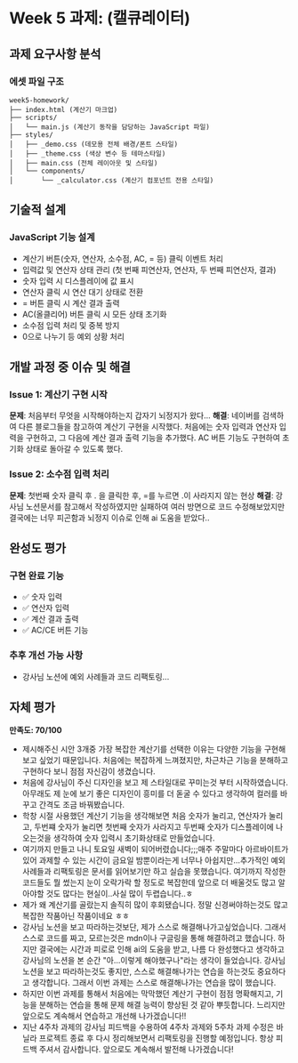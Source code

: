 # Week 5 과제: (캘큐레이터)

## 과제 요구사항 분석

### 에셋 파일 구조

```
week5-homework/
├── index.html (계산기 마크업)
├── scripts/
│   └── main.js (계산기 동작을 담당하는 JavaScript 파일)
├── styles/
│   ├── _demo.css (데모용 전체 배경/폰트 스타일)
│   ├── _theme.css (색상 변수 등 테마스타일)
│   ├── main.css (전체 레이아웃 및 스타일)
│   └── components/
│       └── _calculator.css (계산기 컴포넌트 전용 스타일)
```

## 기술적 설계

### JavaScript 기능 설계

- 계산기 버튼(숫자, 연산자, 소수점, AC, = 등) 클릭 이벤트 처리
- 입력값 및 연산자 상태 관리 (첫 번째 피연산자, 연산자, 두 번째 피연산자, 결과)
- 숫자 입력 시 디스플레이에 값 표시
- 연산자 클릭 시 연산 대기 상태로 전환
- = 버튼 클릭 시 계산 결과 출력
- AC(올클리어) 버튼 클릭 시 모든 상태 초기화
- 소수점 입력 처리 및 중복 방지
- 0으로 나누기 등 예외 상황 처리

## 개발 과정 중 이슈 및 해결

### Issue 1: 계산기 구현 시작

**문제**: 처음부터 무엇을 시작해야하는지 갑자기 뇌정지가 왔다...
**해결**: 네이버를 검색하여 다른 블로그들을 참고하여 계산기 구현을 시작했다. 처음에는 숫자 입력과 연산자 입력을 구현하고, 그 다음에 계산 결과 출력 기능을 추가했다. AC 버튼 기능도 구현하여 초기화 상태로 돌아갈 수 있도록 했다.

### Issue 2: 소수점 입력 처리

**문제**: 첫번째 숫자 클릭 후 . 을 클릭한 후, =를 누르면 .이 사라지지 않는 현상
**해결**: 강사님 노션문서를 참고해서 작성하였지만 실패하여 여러 방면으로 코드 수정해보았지만 결국에는 너무 피곤함과 뇌정지 이슈로 인해 ai 도움을 받았다..

## 완성도 평가

### 구현 완료 기능

- ✅ 숫자 입력
- ✅ 연산자 입력
- ✅ 계산 결과 출력
- ✅ AC/CE 버튼 기능

### 추후 개선 가능 사항

- 강사님 노션에 예외 사례들과 코드 리팩토링...

## 자체 평가

**만족도: 70/100**

- 제시해주신 시안 3개중 가장 복잡한 계산기를 선택한 이유는 다양한 기능을 구현해보고 싶었기 때문입니다. 처음에는 복잡하게 느껴졌지만, 차근차근 기능을 분해하고 구현하다 보니 점점 자신감이 생겼습니다.
- 처음에 강사님이 주신 디자인을 보고 제 스타일대로 꾸미는것 부터 시작하였습니다. 아무래도 제 눈에 보기 좋은 디자인이 흥미를 더 돋굴 수 있다고 생각하여 컬러를 바꾸고 간격도 조금 바꿔봤습니다.
- 학창 시절 사용했던 계산기 기능을 생각해보면 처음 숫자가 눌리고, 연산자가 눌리고, 두번쨰 숫자가 눌리면 첫번째 숫자가 사라지고 두번째 숫자가 디스플레이에 나오는것을 생각하여 숫자 입력시 초기화상태로 만들었습니다.
- 여기까지 만들고 나니 토요일 새벽이 되어버렸습니다;;;매주 주말마다 아르바이트가 있어 과제할 수 있는 시간이 금요일 밤뿐이라는게 너무나 아쉽지만...추가적인 예외사례들과 리팩토링은 문서를 읽어보기만 하고 실습을 못했습니다. 여기까지 작성한 코드들도 뭘 썼는지 눈이 오락가락 할 정도로 복잡한데 앞으로 더 배울것도 많고 알아야할 것도 많다는 현실이..사실 많이 두렵습니다..ㅎ
- 제가 왜 계산기를 골랐는지 솔직히 많이 후회됐습니다. 정말 신경써야하는것도 많고 복잡한 작품아닌 작품이네요 ㅎㅎ
- 강사님 노션을 보고 따라하는것보단, 제가 스스로 해결해나가고싶었습니다. 그래서 스스로 코드를 짜고, 모르는것은 mdn이나 구글링을 통해 해결하려고 했습니다. 하지만 결국에는 시간과 피로로 인해 ai의 도움을 받고, 나름 다 완성했다고 생각하고 강사님의 노션을 본 순간
  "아...이렇게 해야했구나"라는 생각이 들었습니다. 강사님 노션을 보고 따라하는것도 좋지만, 스스로 해결해나가는 연습을 하는것도 중요하다고 생각합니다. 그래서 이번 과제는 스스로 해결해나가는 연습을 많이 했습니다.
- 하지만 이번 과제를 통해서 처음에는 막막했던 계산기 구현이 점점 명확해지고, 기능을 분해하는 연습을 통해 문제 해결 능력이 향상된 것 같아 뿌듯합니다. 느리지만 앞으로도 계속해서 연습하고 개선해 나가겠습니다!!
- 지난 4주차 과제의 강사님 피드백을 수용하여 4주차 과제와 5주차 과제 수정은 바닐라 프로젝트 종료 후 다시 정리해보면서 리팩토링을 진행할 예정입니다. 항상 피드백 주셔서 감사합니다. 앞으로도 계속해서 발전해 나가겠습니다!
